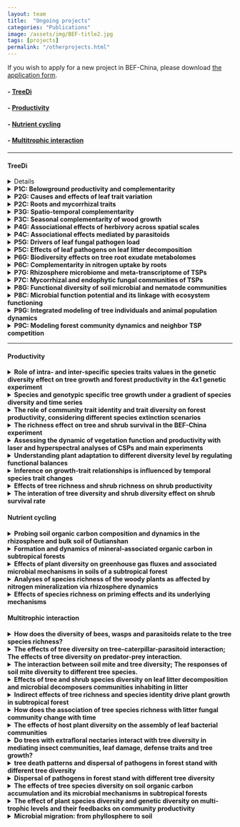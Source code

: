 ```yaml
---
layout: team
title:  "Ongoing projects"
categories: "Publications"
image: /assets/img/BEF-title2.jpg
tags: [projects]
permalink: "/otherprojects.html"
---
```

<p>If you wish to apply for a new project in BEF-China, please download <a href="{{site.baseurl}}/assets/file/Application template for working in BEF-China platform.doc">the application form</a>.</p>

#### - <a href="https://www.idiv.de/web/treedi/research_projects.html">TreeDì</a>
#### - [Productivity](#productivity)
#### - [Nutrient cycling](#nutrient-cycling)
#### - [Multitrophic interaction](#multitrophic-interaction)

* * *
#### TreeDì
<details>
<strong><summary class="dropdown-text"> P1G：Spatio-temporal dynamics of canopy space filling</summary><strong> <br>
<div class="row">
      <li class="dropdown-sub">
    &nbsp; &nbsp; &nbsp; &nbsp; &nbsp; <strong><strong>Principal Investigator:</strong></strong> <br>
    &nbsp; &nbsp; &nbsp; &nbsp; &nbsp; Prof. Dr. Goddert von Oheimb <br>&nbsp; &nbsp; &nbsp; &nbsp; &nbsp; TU Dresden<br>
    &nbsp; &nbsp; &nbsp; &nbsp; &nbsp; <i class="fas fa-envelope"></i> Goddert_v_Oheimb@tu-dresden.de<br>
    &nbsp; &nbsp; &nbsp; &nbsp; &nbsp; Prof. Dr. Werner Härdtle<br>&nbsp; &nbsp; &nbsp; &nbsp; &nbsp; German Centre for Integrative Biodiversity Research (iDiv)<br>
    &nbsp; &nbsp; &nbsp; &nbsp; &nbsp; <i class="fas fa-envelope"></i> werner.haerdtle@uni.leuphana.de<br>
    &nbsp; &nbsp; &nbsp; &nbsp; &nbsp; <strong>PhD student:</strong><br> &nbsp; &nbsp; &nbsp; &nbsp; &nbsp; Maria Dolores Perles Garcia<br>
    <br>
    &nbsp; &nbsp; &nbsp; &nbsp; &nbsp; <strong><strong>Objectives:</strong></strong> <br>
    &nbsp; &nbsp; &nbsp; &nbsp; &nbsp; *	To analyse crown, branch and leaf traits in relation to tree-tree interactions (TSPs and local neighbourhood);<br>
    &nbsp; &nbsp; &nbsp; &nbsp; &nbsp; *	To analyse trait variability related to canopy filling and light interception;<br>
    &nbsp; &nbsp; &nbsp; &nbsp; &nbsp; *	To quantify how canopy space use complementarity translates into enhanced tree growth.<br>
    </li>
</div>
</details>

<details>
<summary class="dropdown-text"> P1C: Belowground productivity and complementarity</summary><br>
<div class="row">
      <li class="dropdown-sub">
      <strong><strong>Principal Investigator:</strong></strong> <br>
      Assoc. Prof. Dr. Xiaojuan Liu <br>Institute of Botany, Chinese Academy of Sciences<br>
      <i class="fas fa-envelope"></i> liuxiaojuan06@ibcas.ac.cn<br>
      Dr. Wensheng Bu<br>Jiangxi Agricultural University<br>
      <i class="fas fa-envelope"></i> bws2007@163.com<br>
      Prof. Dr. Keping Ma<br>Institute of Botany, Chinese Academy of Sciences<br>
      <i class="fas fa-envelope"></i> kpma@ibcas.ac.cn<br>
      <strong>PhD student:</strong><br> Hanjiao Gu<br>
      <br>
      <strong><strong>Objectives:</strong></strong> <br>
      *	To analyse species richness effects on fine-root production;<br>
      *	To analyse effects of species composition on fine-root turnover and distribution;<br>
      *	To find the connection between below- and aboveground processes.<br>
      <br>
      <strong><strong>Subproject:</strong></strong> <br>
     1.	The impact of different species diversity levels on nutrient reabsorption in different organs (branches, leaves and fine-root);<br>
     2.	The effects of tree species diversity on productivity and turnover of different fine-root functional groups.<br>
      </li>
</div>
</details>
<details>
<summary class="dropdown-text"> P2G: Causes and effects of leaf trait variation</summary><br>
<div class="row">
      <li class="dropdown-sub">
      <strong><strong>Principal Investigator:</strong></strong> <br>
      Dr. Sylvia Haider<br>Institute of Biology, Martin-Luther-University Halle-Wittenberg<br>
      <i class="fas fa-envelope"></i> sylvia.haider@botanik.uni-halle.de<br>
      Prof. Dr. Stan Harpole<br>German Centre for Integrative Biodiversity Research (iDiv)<br>
      <i class="fas fa-envelope"></i> stan.harpole@idiv.de<br>
      <strong>PhD student: </strong><br> Andréa Davrinche<br>
      <br>
      <strong><strong>Objectives:</strong></strong> <br>
      *	To quantify to which degree leaf traits are adjusted to different light conditions along the interaction plane of two tree species;<br>
      *	To analyze trait variation as a response to species and functional diversity of the local neighborhood of the TSP andthe dependence of traits and trait variation on soil nutrient availability;<br>
      *	To relate trait variation and performance of the TSP;<br>
      *	To quantify different components of trait variation to complementarity effects of ecosystem functions.<br>
      <br>
      <strong><strong>Subproject:</strong></strong> <br>
     1.	Complementarity through leaf traits variation: What are the implications of trees diversity for productivity at a tree pair level and a local neighbourhood level?<br>
     2.	How biodiversity-ecosystem functioning relations change with or without the presence of local soil biota.<br>
      </li>
</div>
</details>

<details>
<summary class="dropdown-text"> P2C: Roots and mycorrhizal traits</summary><br>
<div class="row">
      <li class="dropdown-sub">
      <strong><strong>Principal Investigator:</strong></strong> <br>
      Prof. Dr. Zeqing Ma <br>Institute of Geographic Sciences and Natural Resources Research, Chinese Academy of Sciences<br>
      <i class="fas fa-envelope"></i> mazq@igsnrr.ac.cn<br>
      Dr. Bo Yang<br>Jingdezhen University<br>
      <i class="fas fa-envelope"></i> yangbomvp@aliyun.com<br>
      <strong>PhD student: </strong><br> Gaigai Ding<br>
      <br>
      <strong><strong>Objectives:</strong></strong> <br>
      *	To characterize tree species by their root morphological and anatomical root traits;<br>
      *	To assess the response of root and mycorrhizal traits to resource patches, different tree neighborhoods, and site-scale resource gradients;<br>
      *	To test whether complementary traits translate into enhanced tree productivity.<br>
      </li>
</div>
</details>

<details>
<summary class="dropdown-text"> P3G: Spatio-temporal complementarity</summary><br>
<div class="row">
      <li class="dropdown-sub">
      <strong><strong>Principal Investigator:</strong></strong> <br>
      Prof. Dr. Christian Wirth <br>Institute of Biology, Leipzig University (UL)<br>
      <i class="fas fa-envelope"></i> cwirth@uni-leipzig.de<br>
      Prof. Dr. Jürgen Bauhus <br>Institute of Biology, Leipzig University (UL) & German Centre for Integrative Biodiversity Research (iDiv)<br>
      <i class="fas fa-envelope"></i> juergen.bauhus@waldbau.uni-freiburg.de<br>
      <strong>PhD student:</strong><br> Florian Schnabel<br>
      <br>
      <strong><strong>Objectives:</strong></strong> <br>
      *	Assess how neighborhood diversity affects water use efficiency (~stomatal closure) and growth during drought years for tree species with contrasting stomatal control (water savers vs. spenders);<br>
      *	Test how competitive asymmetry is controlled by diversity at the level of TSPs and their neighborhood based on biometric measurements.<br>
      <br>
      <strong><strong>Subproject:</strong></strong> <br>
     1.	how neighborhood diversity affects water use efficiency (~stomatal closure) and growth during drought years for tree species with contrasting stomatal control (water savers vs. spenders);<br>
     2.	The effects of contrasting climatic conditions on diversity-stability relationships.<br>
      </li>
</div>
</details>

<details>
<summary class="dropdown-text"> P3C: Seasonal complementarity of wood growth</summary><br>
<div class="row">
      <li class="dropdown-sub">
      <strong><strong>Principal Investigator:</strong></strong> <br>
      Assoc. Prof. Dr. Zhiyao Tang <br>College of Urban and Environmental Sciences, Peking University<br>
      <i class="fas fa-envelope"></i> zytang@urban.pku.edu.cn<br>
      <strong>PhD student: </strong><br> Tongyan Liu<br>
      <br>
      <strong><strong>Objectives:</strong></strong><br>
      *	Analyze whether diverse forests express complementarity in seasonal growth and whether this translates into higher productivity;<br>
      *	Analyze whether diversity advances the start of the growing season;<br>
      *	Relate seasonal growth complementarity to functional diversity of available proxy traits.<br>
      <br>
      <strong><strong>Subproject:</strong></strong> <br>
     1.	Influence of local biodiversity on the seasonality of tree growth;<br>
     2.	Effects of diversity on the seasonality of plant growth and lignification formation;<br>
     3.	Effects of diversity on the seasonality of plant growth and lignification formation.<br>
      </li>
</div>
</details>

<details>
<summary class="dropdown-text"> P4G: Associational effects of herbivory across spatial scales</summary><br>
<div class="row">
      <li class="dropdown-sub">
      <strong><strong>Principal Investigator:</strong></strong> <br>
      Prof. Dr. Andreas Schuldt <br>Martin-Luther-University Halle-Wittenberg Institute of Biology<br>
      <i class="fas fa-envelope"></i> andreas.schuldt@forst.uni-goettingen.de<br>
      <strong>PhD student:</strong><br> Perttu Anttonen<br>
      <br>
      <strong><strong>Objectives:</strong></strong> <br>
      *	Herbivory & community structure of herbivore feeding guilds across space & time;<br>
      *	Top-down vs. bottom-up control;<br>
      *	Consequences for tree growth & productivity.<br>
      </li>
</div>
</details>

<details>
<summary class="dropdown-text"> P4C: Associational effects mediated by parasitoids</summary><br>
<div class="row">
      <li class="dropdown-sub">
      <strong><strong>Principal Investigator:</strong></strong> <br>
      Prof. Dr. Chaodong Zhu <br>Institute of zoology, Chinese Academy of Sciences<br>
      <i class="fas fa-envelope"></i> zhucd@ioz.ac.cn<br>
      <strong>PhD student:</strong><br>  Yi Li<br>
      <br>
      <strong><strong>Objectives:</strong></strong> <br>
      *	Moth larvae-predator-parasitoid networks;<br>
      *	Molecular identification pipelines;<br>
      *	Phylogenetic framework for trophic communities.<br>
      </li>
</div>
</details>

<details>
<summary class="dropdown-text"> P5G: Drivers of leaf fungal pathogen load</summary><br>
<div class="row">
      <li class="dropdown-sub">
      <strong><strong>Principal Investigator:</strong></strong> <br>
      Prof. Dr. Helge Bruelheide <br>Institute of Biology, Martin-Luther-University Halle-Wittenberg<br>
      <i class="fas fa-envelope"></i> helge.bruelheide@botanik.uni-halle.de<br>
      <strong>PhD student: </strong><br>Mariem Saadani<br>
      <br>
      <strong><strong>Objectives:</strong></strong> <br>
      *	To estimate the leaf area infected by fungal pathogens;<br>
      *	To identify all fungal species found on the TSP trees, using morphological and molecular approaches;<br>
      *	To monitor pathogen load and fungal species richness under different crown interaction points of TSPs and to relate these patterns to microclimate;<br>
      *	To study the effect of pathogen load on tree productivity.<br>
      </li>
</div>
</details>

<details>
<summary class="dropdown-text"> P5C: Effects of leaf pathogens on leaf litter decomposition</summary><br>
<div class="row">
      <li class="dropdown-sub">
      <strong><strong>Principal Investigator:</strong></strong> <br>
      Prof. Dr. Lingli Liu <br>Institute of Botany, Chinese Academy of Sciences<br>
      <i class="fas fa-envelope"></i> lingli.liu@ibcas.ac.cn<br>
      Prof. Dr. Xiaoyong Cui <br>University of Chinese Academy of Sciences<br>
      <i class="fas fa-envelope"></i> cuixy@ucas.ac.cn<br>
      <strong>PhD student: </strong><br> Lulu Guo<br>
      <br>
      <strong><strong>Objectives:</strong></strong> <br>
      *	To study the temporal course of fungal species composition, in parallel with the leaf chemical composition;<br>
      *	To study leaf decomposition rates and to relate them to species leaf litter composition, pathogen load and local neighbourhood diversity.<br>
      </li>
</div>
</details>

<details>
<summary class="dropdown-text"> P6G: Biodiversity effects on tree root exudate metabolomes</summary><br>
<div class="row">
      <li class="dropdown-sub">
      <strong><strong>Principal Investigator:</strong></strong> <br>
      Prof. Dr.Nicole van Dam <br>German Centre for Integrative Biodiversity Research (iDiv)<br>
      <i class="fas fa-envelope"></i> Nicole.vandam@idiv.de<br>
      Dr. Steffen Neumann <br>Leibniz Institute of Plant Biochemistry<br>
      <i class="fas fa-envelope"></i> Steffen.Neumann@ipb-halle.de<br>
      Prof. Dr. Dierk Scheel<br> Leibniz Institute of Plant Biochemistry<br>
      <i class="fas fa-envelope"></i> Dierk.Scheel@ipb-halle.de<br>
      Dr. Alexander Weinhold<br> German Centre for Integrative Biodiversity Research (iDiv)<br>
      <i class="fas fa-envelope"></i> alexander.weinhold@idiv.de<br>
      <strong>PhD student: </strong><br> Min Liu<br>
      <br>
      <strong><strong>Objectives:</strong></strong> <br>
      *	Characterise tree species-specific root exudation metabolomes in plots with different levels of (functional) diversity;<br>
      *	Analyse if tree species interactions drive changes in root exudation patterns and profiles;<br>
      *	Assess the degree of complementarity in root exudate metabolomes in local neighbourhoods.<br>
      </li>
</div>
</details>

<details>
<summary class="dropdown-text"> P6C: Complementarity in nitrogen uptake by roots</summary><br>
<div class="row">
      <li class="dropdown-sub">
      <strong><strong>Principal Investigator:</strong></strong> <br>
      Prof. Dr. Xingliang Xu <br>Institute of Geographic Sciences and Natural Resources Research, Chinese Academy of Sciences<br>
      <i class="fas fa-envelope"></i> xuxingl@hotmail.com<br>
      Assoc. Prof. Dr. Naili Zhang <br>Beijing Forestry University<br>
      <i class="fas fa-envelope"></i> zhangnaili@bjfu.edu.cn<br>
      <strong>PhD student:</strong><br>  Sirong Zhang, Min Liu<br>
      <br>
      <strong><strong>Objectives:</strong></strong> <br>
      *	Characterise N-acquisition strategies, incl. soil microbes;<br>
      *	Explore how trees and soil microbes acquire available N via chemical, temporal and spatial niche differentiation;<br>
      *	Examine if tree species benefit from shared mycorrhizal networks;<br>
      *	Analyse degree of complementarity N- uptake in local neighbourhoods over different soil depths and seasons.<br>
      <br>
      <strong><strong>Subproject:</strong></strong> <br>
     1.	How does tree species diversity and neighbour effects affect plant-soil feedback processes;<br>
     2.	Complementarity in root nitrogen uptake between neighbourhood trees.<br>
      </li>
</div>
</details>

<details>
<summary class="dropdown-text"> P7G: Rhizosphere microbiome and meta-transcriptome of TSPs</summary><br>
<div class="row">
      <li class="dropdown-sub">
      <strong><strong>Principal Investigator:</strong></strong> <br>
      Dr. Tesfaye Wubet <br>Institute of Biology, Martin-Luther-University Halle-Wittenberg; Helmholtz center for Environmental research (UFZ)<br>
      <i class="fas fa-envelope"></i> tesfaye.wubet@ufz.de<br>
      <strong>PhD student:</strong><br>  Bala Singavarapu<br>
      <br>
      <strong><strong>Objectives:</strong></strong> <br>
      *	Assess how the rhizosphere microbiome composition of mono- and hetero-specific TSPs change within and across diversity levels;<br>
      *	Study the patterns of rhizosphere metagenome/ metatranscriptome profiles of TSPs across diversity levels;<br>
      *	Identify the drivers and assess the relationships of the microbial co-occurrence network patterns and the functional gene profiles of mono- and hetero-specific TSPs across diversity levels.<br>
      </li>
</div>
</details>

<details>
<summary class="dropdown-text"> P7C: Mycorrhizal and endophytic fungal communities of TSPs</summary><br>
<div class="row">
      <li class="dropdown-sub">
      <strong><strong>Principal Investigator:</strong></strong> <br>
      Prof. Dr. Liangdong Guo<br> Institute of Microbiology, Chinese Academy of Sciences<br>
      <i class="fas fa-envelope"></i> guold@im.ac.cn<br>
      <strong>PhD student:</strong><br> Huiyun Gan<br>
      <br>
      <strong><strong>Objectives:</strong></strong> <br>
      *	Analyze how root associated fungal community composition of mono- and hetero-specific TSPs change within and across diversity levels and environmental conditions;<br>
      *	Assess the link between root associated microbial communities with root traits, nitrogen acquisition and exudation profiles.<br>
      </li>
</div>
</details>

<details>
<summary class="dropdown-text"> P8G: Functional diversity of soil microbial and nematode communities</summary><br>
<div class="row">
      <li class="dropdown-sub">
      <strong><strong>Principal Investigator:</strong></strong> <br>
      Dr. Simone Cesarz<br> Leipzig University, German Centre for Integrative Biodiversity Research (iDiv)<br>
      <i class="fas fa-envelope"></i> simone.cesarz@idiv.de<br>
      Prof. Dr. Nico Eisenhauer<br> Leipzig University, German Centre for Integrative Biodiversity Research (iDiv)<br>
      <i class="fas fa-envelope"></i> nico.eisenhauer@idiv.de<br>
      <strong>PhD student:</strong><br> Rémy Beugnon<br>
      <br>
      <strong><strong>Objectives:</strong></strong> <br>
      *	To analyse if dissimilarity of TSPs increases functional diversity of soil microorganisms and soil nematodes;<br>
      *	To analyse if more complex environments (diversity of the local neighbourhood) steepen this slope due to a higher diversity of organic inputs and microhabitats, whic is expected to increase the functional diversity of soil microorganisms and soil nematodes;<br>
      *	To analyse if increased functional diversity of soil organisms results in increased biomass of microorganisms and nematodes (consumer biomass).<br>
      <br>
      <strong><strong>Subproject:</strong></strong> <br>
     1.	The impact of TSPs on functional diversity of soil microorganisms and soil nematodes;<br>
     2.	Effect of tree diversity on soil microbial community metabolism with potential implications for C dynamics;<br>
     3.	Effects of litter chemical quality on soil communities (composition and functions) and consequences for litter decomposition;<br>
     4.	The spatial extent of tree species interactions for additive and non-additive effects on basal respiration.<br>
      </li>
</div>
</details>

<details>
<summary class="dropdown-text"> P8C: Microbial function potential and its linkage with ecosystem functioning</summary><br>
<div class="row">
      <li class="dropdown-sub">
      <strong><strong>Principal Investigator:</strong></strong> <br>
      Prof. Dr. Yanfen Wang <br>University of Chinese Academic of Sciences<br>
      <i class="fas fa-envelope"></i> yfwang@ucas.ac.cn<br>
      Assoc. Prof. Dr. Kai Xue<br> University of Chinese Academic of Sciences<br>
      <i class="fas fa-envelope"></i> xuekai@ucas.ac.cn<br>
      <strong>PhD student: </strong><br> Jianqing Du<br>
      <br>
      <strong><strong>Objectives:</strong></strong> <br>
      *	To identify the functional diversity of soil microorganisms involved in nitrogen cycling processes;<br>
      *	To link microbial functional diversity with corresponding ecosystem functioning by measuring soil extracellular enzyme activities and ecosystem process rates;<br>
      *	To determine the response of microbial functional gene diversity and corresponding ecosystem functioning to the functional dissimilarity of the local tree neighbourhood.<br>
      </li>
</div>
</details>

<details>
<summary class="dropdown-text"> P9G: Integrated modeling of tree individuals and animal population dynamics</summary><br>
<div class="row">
      <li class="dropdown-sub">
      <strong><strong>Principal Investigator:</strong></strong> <br>
      Prof. Dr. Ulrich Brose<br> Friedrich-Schiller University Jena, Institute of Biodiversity / German Centre for Integrative Biodiversity Research (iDiv)<br>
      <i class="fas fa-envelope"></i> ulrich.brose@idiv.de<br>
      <strong>PhD student:</strong><br> Georg Albert<br>
      <br>
      <strong><strong>Objectives:</strong></strong> <br>
      *	To model the dynamics of herbivore, pathogen and rhizosphere populations on landscapes (grids) composed of tree individuals as habitat compartments (grid cells);<br>
      *	To establish spatially-explicit models of tree individuals, their tree-tree interactions, and neighborhood effects;<br>
      *	To predict tree growth in novel models synthesizing population- and individual-level processes for animals and trees, respectively, which will address interaction processes such as enemy dilution and facilitation.<br>
      </li>
</div>
</details>

<details>
<summary class="dropdown-text"> P9C: Modeling forest community dynamics and neighbor TSP competition</summary><br>
<div class="row">
      <li class="dropdown-sub">
      <strong><strong>Principal Investigator:</strong></strong> <br>
      Prof. Dr. Weiguo Sang <br>Minzu University of China<br>
      <i class="fas fa-envelope"></i> swg@muc.edu.cn<br>
      Prof. Dr. Shaopeng Wang<br>College of Urban and Environmental Sciences, Peking University<br>
      <i class="fas fa-envelope"></i> shaopeng.wang@pku.edu.cn<br>
      <strong>PhD student:</strong><br>  Chenyu Huang<br>
      <br>
      <strong><strong>Objectives:</strong></strong> <br>
      *	To model the change between TSP partners and the whole patch change through time;<br>
      *	To simulate tree interactions for forest development;<br>
      *	To use the models to understand the dynamic interactions of trees in mature forests.<br>
      </li>
</div>
</details>

* * *
#### Productivity
<details>
<summary class="dropdown-text"> Role of intra- and inter-specific species traits values in the genetic diversity effect on tree growth and forest productivity in the 4x1 genetic experiment</summary><br>
<div class="row">
    <div class="col-md-3">
    <img class = "img3" src=" {{ site.baseurl }}/assets/projects/FrancaBongers/FrancaBongers1.jpg">
    </div>
    <div class="col-md-3">
      <img class = "img3" src=" {{ site.baseurl }}/assets/projects/FrancaBongers/FrancaBongers2.jpg">
    </div>
    <div class="col-md-4">
    <li class="dropdown-sub"><strong>Principal Investigators:</strong> <br>
    Assoc. Prof. Dr. Xiaojuan Liu<br>
    Institute of Botany, Chinese Academy of Sciences<br>
    <i class="fas fa-envelope"></i> liuxiaojuan06@ibcas.ac.cn<br>
    Prof. Dr. Keping Ma<br>
    Institute of Botany, Chinese Academy of Sciences<br>
    <i class="fas fa-envelope"></i> kpma@ibcas.ac.cn<br>
    <strong>Postdoc: </strong>Dr. Franca J Bongers
    </li>
    </div>
</div>

</details>

<details>
<summary class="dropdown-text"> Species and genotypic specific tree growth under a gradient of species diversity and time series</summary><br>
<div class="row">
    <div class="col-md-3">
    <img class = "img3" src=" {{ site.baseurl }}/assets/projects/FrancaBongers/FrancaBongers3.jpg">
    </div>
    <div class="col-md-3">
      <img class = "img3" src=" {{ site.baseurl }}/assets/projects/FrancaBongers/FrancaBongers4.jpg">
    </div>
    <div class="col-md-4">
    <li class="dropdown-sub"><strong>Principal Investigators:</strong><br>
    Assoc. Prof. Dr. Xiaojuan Liu<br>
    Institute of Botany, Chinese Academy of Sciences<br>
    <i class="fas fa-envelope"></i> liuxiaojuan06@ibcas.ac.cn<br>
    Prof. Dr. Keping Ma<br>
    Institute of Botany, Chinese Academy of Sciences<br>
    <i class="fas fa-envelope"></i> kpma@ibcas.ac.cn<br>
    <strong>Postdoc:</strong> Dr. Franca J Bongers<br>
    <strong>PhD student:</strong> Ting Tang
    </li>
    </div>
</div>
</details>

<details>
<summary class="dropdown-text"> The role of community trait identity and trait diversity on forest productivity, considering different species extinction scenarios</summary><br>
<div class="row">
    <div class="col-md-3">
    <img class = "img3" src=" {{ site.baseurl }}/assets/projects/FrancaBongers/trait1.jpg">
    </div>
    <div class="col-md-3">
      <img class = "img3" src=" {{ site.baseurl }}/assets/projects/FrancaBongers/trait2.jpg">
    </div>
    <div class="col-md-4">
    <li class="dropdown-sub"><strong>Principal Investigators:</strong><br>
    Assoc. Prof. Dr. Xiaojuan Liu<br>
    Institute of Botany, Chinese Academy of Sciences<br>
    <i class="fas fa-envelope"></i> liuxiaojuan06@ibcas.ac.cn<br>
    Prof. Dr. Keping Ma<br>
    Institute of Botany, Chinese Academy of Sciences<br>
    <i class="fas fa-envelope"></i> kpma@ibcas.ac.cn<br>
    <strong>Postdoc: </strong>Dr. Franca J Bongers
    </li>
    </div>
</div>

</details>

<details>
<summary class="dropdown-text"> The richness effect on tree and shrub survival in the BEF-China experiment</summary><br>
<div class="row">
    <div class="col-md-3">
    <img class = "img3" src=" {{ site.baseurl }}/assets/projects/ShanLi/shanli1.jpg">
    </div>
    <div class="col-md-3">
      <img class = "img3" src=" {{ site.baseurl }}/assets/projects/ShanLi/shanli2.jpg">
    </div>
    <div class="col-md-4">
    <li class="dropdown-sub"><strong>Principal Investigators:</strong><br>
    Assoc. Prof. Dr. Xiaojuan Liu<br>
    Institute of Botany, Chinese Academy of Sciences<br>
    <i class="fas fa-envelope"></i> liuxiaojuan06@ibcas.ac.cn<br>
    Prof. Dr. Keping Ma<br>
    Institute of Botany, Chinese Academy of Sciences<br>
    <i class="fas fa-envelope"></i> kpma@ibcas.ac.cn<br>
    <strong>Postdoc: </strong>Dr. Shan Li
    </li>
    </div>
</div>

</details>

<details>
<summary class="dropdown-text"> Assessing the dynamic of vegetation function and productivity with laser and hyperspectral analyses of CSPs and main experiments</summary><br>
<div class="row">
    <!-- <div class="col-md-3">
    <img class = "img3" src=" {{ site.baseurl }}/assets/projects/Michael/Michael1.jpg">
    <img class = "img3" src=" {{ site.baseurl }}/assets/projects/Michael/Michael2.jpg">
    </div> -->
    <div class="col-md-6">
    <li class="dropdown-sub"><strong>Principal Investigators:</strong> <br>
    Assoc. Prof. Dr. Xiaojuan Liu<br>
    Institute of Botany, Chinese Academy of Sciences<br>
    <i class="fas fa-envelope"></i> liuxiaojuan06@ibcas.ac.cn<br>
    Prof. Dr. Bernhard Schmid<br>
    University of Zurich<br>
    <i class="fas fa-envelope"></i> bernhard.schmid@ieu.uzh.ch<br>
    Prof. Dr. Keping Ma<br>
    Institute of Botany, Chinese Academy of Sciences<br>
    <i class="fas fa-envelope"></i> kpma@ibcas.ac.cn<br>
    Prof. Dr. Michael E. Schaepman<br>
    University of Zurich<br>
    <i class="fas fa-envelope"></i> michael.schaepman@geo.uzh.ch<br>	 
    </li>
    </div>
</div>

</details>

<details>
<summary class="dropdown-text"> Understanding plant adaptation to different diversity level by regulating functional balances</summary><br>
<div class="row">
      <li class="dropdown-sub">
      <strong><strong>Principal Investigator:</strong></strong> <br>
      Assoc. Prof. Dr. Xiaojuan Liu <br> Institute of Botany, Chinese Academy of Sciences<br>
      <i class="fas fa-envelope"></i> liuxiaojuan06@ibcas.ac.cn<br>
      Prof. Dr. Keping Ma<br> Institute of Botany, Chinese Academy of Sciences<br>
      <i class="fas fa-envelope"></i> kpma@ibcas.ac.cn<br>  
      <strong>Postdoc: </strong>Dr. Lan Zhang
      </li>
</div>
</details>

<details>
<summary class="dropdown-text"> Inference on growth-trait relationships is influenced by temporal species trait changes</summary><br>
<div class="row">
      <li class="dropdown-sub">
      <strong><strong>Principal Investigator:</strong></strong> <br>
      Assoc. Prof. Dr. Xiaojuan Liu <br>Institute of Botany, Chinese Academy of Sciences<br>
      <i class="fas fa-envelope"></i> liuxiaojuan06@ibcas.ac.cn<br>
      Prof. Dr. Keping Ma <br> Institute of Botany, Chinese Academy of Sciences<br>
      <i class="fas fa-envelope"></i> kpma@ibcas.ac.cn<br>  
      <strong>Postdoc: </strong>Dr. Franca J. Bongers
      </li>
</div>
</details>

<details>
<summary class="dropdown-text"> Effects of tree richness and shrub richness on shrub productivity</summary><br>
<div class="row">
      <li class="dropdown-sub">
      <strong><strong>Principal Investigator:</strong></strong> <br>
      Assoc. Prof. Dr. Xiaojuan Liu <br> Institute of Botany, Chinese Academy of Sciences<br>
      <i class="fas fa-envelope"></i>liuxiaojuan06@ibcas.ac.cn<br>
      <strong>Master student:</strong> Anpeng Cheng
      </li>
</div>
</details>


<details>
<summary class="dropdown-text"> The interation of tree diversity and shrub diversity effect on shrub survival rate</summary><br>
<div class="row">
      <li class="dropdown-sub">
      <strong><strong>Principal Investigator:</strong></strong> <br>
      Assoc. Prof. Dr. Xiaojuan Liu <br>Institute of Botany, Chinese Academy of Sciences<br>
      <i class="fas fa-envelope"></i> liuxiaojuan06@ibcas.ac.cn<br>
      Prof. Dr. Jingwen Li <br> Beijing Forestry University<br>
      <i class="fas fa-envelope"></i> lijingwen@bjfu.edu.cn<br>
      <strong>Master student: </strong> Yujie Xue
      </li>
</div>
</details>


#### Nutrient cycling
<details>
<summary class="dropdown-text"> Probing soil organic carbon composition and dynamics in the rhizosphere and bulk soil of Gutianshan</summary><br>
<div class="row">
    <div class="col-md-3">
      <img class = "img3" src=" {{ site.baseurl }}/assets/projects/YufuJia/YufuJia1.jpg">
    </div>
    <div class="col-md-3">
      <img class = "img3" src=" {{ site.baseurl }}/assets/projects/YufuJia/YufuJia2.jpg">
    </div>
    <div class="col-md-4">
      <li class="dropdown-sub"><strong>Principal Investigators:</strong><br>
        Prof. Dr. Xiaojuan Feng<br>
        Institute of Botany, Chinese Academy of Sciences<br>
        <i class="fas fa-envelope"></i> xfeng@ibcas.ac.cn<br>
        Assist. Prof. Dr. Yufu Jia<br>
        Institute of Botany, Chinese Academy of Sciences<br>
        <i class="fas fa-envelope"></i> yufu123jia@163.com<br>
      </li>
    </div>
</div>
</details>

<details>
<summary class="dropdown-text"> Formation and dynamics of mineral-associated organic carbon in subtropical forests</summary><br>
<div class="row">
    <div class="col-md-3">
      <img class = "img3" src=" {{ site.baseurl }}/assets/projects/ZongguangLiu/ZongguangLiu1.jpg">
    </div>
    <div class="col-md-3">
      <img class = "img3" src=" {{ site.baseurl }}/assets/projects/ZongguangLiu/ZongguangLiu2.jpg">
    </div>
    <div class="col-md-4">
    <li class="dropdown-sub"><strong>Principal Investigators:</strong><br>
    Prof. Dr. Xiaojuan Feng<br> Institute of Botany, Chinese Academy of Sciences<br>
    <i class="fas fa-envelope"></i> xfeng@ibcas.ac.cn<br>
    <strong>PhD student: </strong>Zongguang Liu
    </li>
    </div>
</div>
</details>

<details>
<summary class="dropdown-text"> Effects of plant diversity on greenhouse gas fluxes and associated microbial mechanisms in soils of a subtropical forest</summary><br>
<div class="row">
    <div class="col-md-3">
    <img class = "img3" src=" {{ site.baseurl }}/assets/projects/XiaoqiZhou/XiaoqiZhou.jpg">
    </div>
    <div class="col-md-4">
    <li class="dropdown-sub"><strong>Principal Investigators:</strong><br>
    Prof. Dr. Xiaoqi Zhou<br>
    School of Ecological and Environmental Sciences, East China Normal University<br>
    <i class="fas fa-envelope"></i> xqzhou@des.ecnu.edu.cn
    </li>
    </div>
</div>

</details>

<details>
<summary class="dropdown-text"> Analyses of species richness of the woody plants as affected by nitrogen mineralization via rhizosphere dynamics</summary><br>
<div class="row">
      <li class="dropdown-sub">
      <strong><strong>Principal Investigator:</strong></strong> <br>
      Assoc. Prof. Dr. Naili Zhang <br>Beijing Forestry University<br>
      <i class="fas fa-envelope"></i> zhangnaili@bjfu.edu.cn<br>
      Assoc. Prof. Dr. Laiye Qu <br>Research Center of Eco-environmental Sciences, Chinese Academy of Sciences<br>
      <i class="fas fa-envelope"></i> lyqu@rcees.ac.cn<br>
      <strong>Master student: </strong>Siyu Gun
      </li>
</div>
</details>

<details>
<summary class="dropdown-text"> Effects of species richness on priming effects and its underlying mechanisms</summary><br>
<div class="row">
      <li class="dropdown-sub">
      <strong><strong>Principal Investigator:</strong></strong> <br>
      Prof. Dr. Xuhui Zhou <br>East China Normal University<br>
      <i class="fas fa-envelope"></i> xhzhou@des.ecnu.edu.cn<br>
      <strong>Postdoc: </strong>Yanghui He
      </li>
</div>
</details>

#### Multitrophic interaction
<details>
<summary class="dropdown-text"> How does the diversity of bees, wasps and parasitoids relate to the tree species richness?</summary><br>
<div class="row">
    <div class="col-md-3">
    <img class = "img3" src=" {{ site.baseurl }}/assets/projects/PengfeiGuo/PengfeiGuo1.jpg">
    </div>
    <div class="col-md-3">
      <img class = "img3" src=" {{ site.baseurl }}/assets/projects/PengfeiGuo/PengfeiGuo2.jpg">
    </div>
    <div class="col-md-4">
    <li class="dropdown-sub"><strong>Principal Investigators:</strong><br>
    Chaodong Zhu<br>
    Institute of Zoology, Chinese Academy of Sciences<br>
    <i class="fas fa-envelope"></i> zhucd@ioz.ac.cn<br>
    <strong>PhD student: </strong>Pengfei Guo
    </li>
    </div>
</div>

</details>

<details>
<summary class="dropdown-text"> The effects of tree diversity on tree-caterpillar-parasitoid interaction; The effects of tree diversity on predator-prey interaction.
</summary><br>
<div class="row">
    <li class="dropdown-sub"><strong>Principal Investigators:</strong><br>
    Chaodong Zhu<br>
    Institute of Zoology, Chinese Academy of Sciences<br>
    <i class="fas fa-envelope"></i> zhucd@ioz.ac.cn<br>
    <strong>Master student: </strong> Jingting Chen
    </li>
</div>

</details>

<details>
<summary class="dropdown-text"> The interaction between soil mite and tree diversity; The responses of soil mite diversity to different tree species.</summary><br>
<div class="row">
    <div class="col-md-3">
    <img class = "img3" src=" {{ site.baseurl }}/assets/projects/YannanChen/YannanChen1.jpg">
    </div>
    <div class="col-md-3">
      <img class = "img3" src=" {{ site.baseurl }}/assets/projects/YannanChen/YannanChen2.jpg">
    </div>
    <div class="col-md-4">
    <li class="dropdown-sub"><strong>Principal Investigators:</strong><br>
    Prof. Dr. Jun Chen<br>
    Institute of Zoology, Chinese Academy of Sciences<br>
    <i class="fas fa-envelope"></i> chenj@ioz.ac.cn<br>
    Prof. Dr. Chaodong Zhu<br>
    Institute of Zoology, Chinese Academy of Sciences<br>
    <i class="fas fa-envelope"></i> zhucd@ioz.ac.cn <br>
    <strong>Master student: </strong>Yannan Chen
    </li>
    </div>
</div>

</details>

<details>
<summary class="dropdown-text"> Effects of tree and shrub species diversity on leaf litter decomposition and microbial decomposers communities inhabiting in litter</summary><br>
<div class="row">
    <div class="col-md-3">
    <img class = "img3" src=" {{ site.baseurl }}/assets/projects/Honglin/Honglin1.jpg">
    </div>
    <div class="col-md-3">
      <img class = "img3" src=" {{ site.baseurl }}/assets/projects/Honglin/Honglin2.jpg">
    </div>
    <div class="col-md-4">
    <li class="dropdown-sub"><strong>Principal Investigators:</strong><br>
      Assoc. Prof. Dr. Naili Zhang<br>
     Beijing Forestry University<br>
      <i class="fas fa-envelope"></i> zhangnaili@bjfu.edu.cn<br>
    <strong>Postdoc:</strong> Dr. Hong Lin
    </li>
    </div>
</div>

</details>

<details>
<summary class="dropdown-text"> Indirect effects of tree richness and species identity drive plant growth in subtropical forest</summary><br>
<div class="row">
    <div class="col-md-3">
    <img class = "img3" src=" {{ site.baseurl }}/assets/projects/Honglin/Honglin3.jpg">
    </div>
    <div class="col-md-3">
      <img class = "img3" src=" {{ site.baseurl }}/assets/projects/Honglin/Honglin4.jpg">
    </div>
    <div class="col-md-4">
    <li class="dropdown-sub"><strong>Principal Investigators:</strong><br>
      Assoc. Prof. Dr. Naili Zhang<br>
     Beijing Forestry University<br>
      <i class="fas fa-envelope"></i> zhangnaili@bjfu.edu.cn<br>
    <strong>Postdoc: </strong>Dr. Hong Lin
    </li>
    </div>
</div>
</details>

<details>
<summary class="dropdown-text"> How does the association of tree species richness with litter fungal community change with time</summary><br>
<div class="row">
    <div class="col-md-3">
    <img class = "img3" src=" {{ site.baseurl }}/assets/projects/XinleiZhang/XinleiZhang1.jpg">
    </div>
    <div class="col-md-3">
      <img class = "img3" src=" {{ site.baseurl }}/assets/projects/XinleiZhang/XinleiZhang2.jpg">
    </div>
    <div class="col-md-4">
    <li class="dropdown-sub"><strong>Principal Investigators:</strong><br>
      Assoc. Prof. Dr. Naili Zhang<br>
      Beijing Forestry University<br>
      <i class="fas fa-envelope"></i> zhangnaili@bjfu.edu.cn<br>
    <strong>Master student:</strong> Xinlei Zhang
    </li>
    </div>
</div>

</details>

<details>
<summary class="dropdown-text"> The effects of host plant diversity on the assembly of leaf bacterial communities</summary><br>
<div class="row">
    <div class="col-md-3">
    <img class = "img3" src=" {{ site.baseurl }}/assets/projects/yangxian/yangxian1.jpg">
    </div>
    <div class="col-md-3">
      <img class = "img3" src=" {{ site.baseurl }}/assets/projects/yangxian/yangxian2.jpg">
    </div>
    <div class="col-md-4">
    <li class="dropdown-sub"><strong>Principal Investigators:</strong><br>
    Prof. Dr. Lin Jiang<br>
    Georgia Institute of Technology<br>
    <i class="fas fa-envelope"></i> lin.jiang@biology.gatech.edu<br>
    <strong>PhD student:</strong> Xian Yang
    </li>
    </div>
</div>

</details>


<details>
<summary class="dropdown-text"> Do trees with extrafloral nectaries interact with tree diversity in mediating insect communities, leaf damage, defense traits and tree growth?</summary><br>
<div class="row">
    <div class="col-md-3">
      <img class = "img3" src=" {{ site.baseurl }}/assets/projects/MichaelStaab/MichaelStaab1.jpg">
      <img class = "img3" src=" {{ site.baseurl }}/assets/projects/MichaelStaab/MichaelStaab2.jpg">
    </div>
    <div class="col-md-6">
    <li class="dropdown-sub"><strong>Principal Investigators:</strong><br>
    Assoc. Prof. Dr. Xiaojuan Liu<br>
    Institute of Botany, Chinese Academy of Sciences<br>
    <i class="fas fa-envelope"></i> liuxiaojuan06@ibcas.ac.cn<br>
      Assoc. Prof. Dr. Naili Zhang<br>
     Beijing Forestry University<br>
      <i class="fas fa-envelope"></i> zhangnaili@bjfu.edu.cn<br>
    Assoc. Prof. Dr. Michael Staab<br>
    University of Freiburg<br>
    <i class="fas fa-envelope"></i> michael.staab@nature.uni-freiburg.de<br>
    <strong>Master student: </strong>Stefanie Pietsch
    </li>
    </div>
</div>

</details>

<details>
<summary class="dropdown-text"> tree death patterns and dispersal of pathogens in forest stand with different tree diversity </summary><br>
<div class="row">
    <div class="col-md-4">
    <li class="dropdown-sub"><strong><strong>Principal Investigators:</strong></strong><br>
    Assoc. Prof. Dr. Yu Liang<br>
    Institute of Botany, Chinese Academy of Sciences<br>
    <i class="fas fa-envelope"></i> coolrain@ibcas.ac.cn<br>
    <strong>Master student:</strong> Shaoran Li
    </li>
    </div>
</div>

</details>

<details>
<summary class="dropdown-text"> Dispersal of pathogens in forest stand with different tree diversity</summary><br>
<div class="row">
    <div class="col-md-3">
    <img class = "img3" src=" {{ site.baseurl }}/assets/projects/ShaoranLi/ShaoranLi2.jpg">
    </div>
    <div class="col-md-3">
      <img class = "img3" src=" {{ site.baseurl }}/assets/projects/ShaoranLi/ShaoranLi1.jpg">
    </div>
    <div class="col-md-4">
    <li class="dropdown-sub"><strong><strong>Principal Investigators:</strong></strong><br>
    Assoc. Prof. Dr. Yu Liang<br>
    Institute of Botany, Chinese Academy of Sciences<br>
    <i class="fas fa-envelope"></i> coolrain@ibcas.ac.cn<br>
    <strong>Master student:</strong> Shaoran Li
    </li>
    </div>
</div>

</details>

<details>
<summary class="dropdown-text"> The effects of tree species diversity on soil organic carbon accumulation and its microbial mechanisms in subtropical forests</summary><br>
<div class="row">
    <div class="col-md-3">
    <img class = "img3" src=" {{ site.baseurl }}/assets/projects/YinLi/li1.jpg">
    </div>
    <div class="col-md-3">
      <img class = "img3" src=" {{ site.baseurl }}/assets/projects/YinLi/li2.jpg">
    </div>
    <div class="col-md-4">
    <li class="dropdown-sub"><strong>Principal Investigators:</strong><br>
    Assoc. Prof. Dr. Yin Li	Sanming University<br>
    <i class="fas fa-envelope"></i> lijiang413508@126.com
    </li>
    </div>
</div>

</details>

<details>
<summary class="dropdown-text"> The effect of plant species diversity and genetic diversity on multi-trophic levels and their feedbacks on community productivity </summary><br>
<div class="row">
      <li class="dropdown-sub">
      <strong>Principal Investigator:</strong> <br>
      Assoc. Prof. Dr. Xiaojuan Liu <br>Institute of Botany, Chinese Academy of Sciences<br>
      <i class="fas fa-envelope"></i> liuxiaojuan06@ibcas.ac.cn<br>
      Prof. Dr. Keping Ma <br> Institute of Botany, Chinese Academy of Sciences<br>
      <i class="fas fa-envelope"></i> kpma@ibcas.ac.cn<br>
     <strong>PhD student: </strong>Ting Tang
      </li>
</div>
</details>

<details>
<summary class="dropdown-text"> Microbial migration: from phyllosphere to soil </summary><br>
<div class="row">
      <li class="dropdown-sub">
      <strong>Principal Investigator:</strong> <br>
       Prof. Dr. Yongguan Zhu <br>Institute of Urban Environment, Chinese Academy of Sciences<br>
      <i class="fas fa-envelope"></i> ygzhu@iue.ac.cn<br>
     <strong>Postdoc: </strong>Jian Li
      </li>
</div>
</details>
